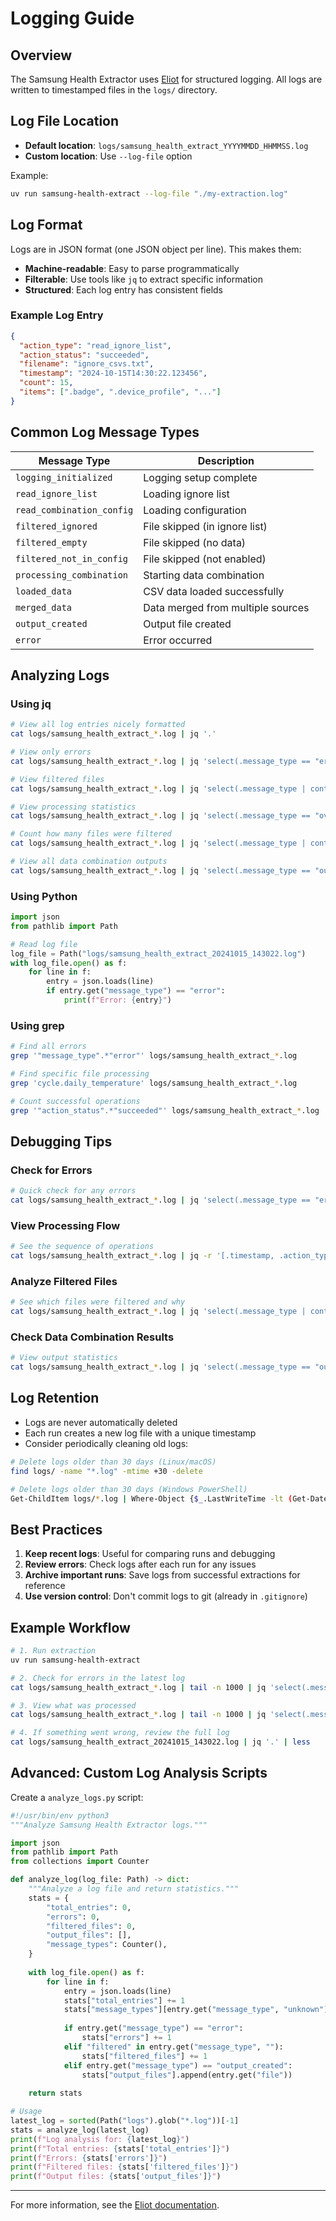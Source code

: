 # Logging Guide

## Overview

The Samsung Health Extractor uses [Eliot](https://eliot.readthedocs.io/) for structured logging. All logs are written to timestamped files in the `logs/` directory.

## Log File Location

- **Default location**: `logs/samsung_health_extract_YYYYMMDD_HHMMSS.log`
- **Custom location**: Use `--log-file` option

Example:
```bash
uv run samsung-health-extract --log-file "./my-extraction.log"
```

## Log Format

Logs are in JSON format (one JSON object per line). This makes them:
- **Machine-readable**: Easy to parse programmatically
- **Filterable**: Use tools like `jq` to extract specific information
- **Structured**: Each log entry has consistent fields

### Example Log Entry

```json
{
  "action_type": "read_ignore_list",
  "action_status": "succeeded",
  "filename": "ignore_csvs.txt",
  "timestamp": "2024-10-15T14:30:22.123456",
  "count": 15,
  "items": [".badge", ".device_profile", "..."]
}
```

## Common Log Message Types

| Message Type | Description |
|-------------|-------------|
| `logging_initialized` | Logging setup complete |
| `read_ignore_list` | Loading ignore list |
| `read_combination_config` | Loading configuration |
| `filtered_ignored` | File skipped (in ignore list) |
| `filtered_empty` | File skipped (no data) |
| `filtered_not_in_config` | File skipped (not enabled) |
| `processing_combination` | Starting data combination |
| `loaded_data` | CSV data loaded successfully |
| `merged_data` | Data merged from multiple sources |
| `output_created` | Output file created |
| `error` | Error occurred |

## Analyzing Logs

### Using jq

```bash
# View all log entries nicely formatted
cat logs/samsung_health_extract_*.log | jq '.'

# View only errors
cat logs/samsung_health_extract_*.log | jq 'select(.message_type == "error")'

# View filtered files
cat logs/samsung_health_extract_*.log | jq 'select(.message_type | contains("filtered"))'

# View processing statistics
cat logs/samsung_health_extract_*.log | jq 'select(.message_type == "overall_stats")'

# Count how many files were filtered
cat logs/samsung_health_extract_*.log | jq 'select(.message_type | contains("filtered"))' | wc -l

# View all data combination outputs
cat logs/samsung_health_extract_*.log | jq 'select(.message_type == "output_created")'
```

### Using Python

```python
import json
from pathlib import Path

# Read log file
log_file = Path("logs/samsung_health_extract_20241015_143022.log")
with log_file.open() as f:
    for line in f:
        entry = json.loads(line)
        if entry.get("message_type") == "error":
            print(f"Error: {entry}")
```

### Using grep

```bash
# Find all errors
grep '"message_type".*"error"' logs/samsung_health_extract_*.log

# Find specific file processing
grep 'cycle.daily_temperature' logs/samsung_health_extract_*.log

# Count successful operations
grep '"action_status".*"succeeded"' logs/samsung_health_extract_*.log | wc -l
```

## Debugging Tips

### Check for Errors

```bash
# Quick check for any errors
cat logs/samsung_health_extract_*.log | jq 'select(.message_type == "error" or .action_status == "failed")'
```

### View Processing Flow

```bash
# See the sequence of operations
cat logs/samsung_health_extract_*.log | jq -r '[.timestamp, .action_type // .message_type] | @tsv'
```

### Analyze Filtered Files

```bash
# See which files were filtered and why
cat logs/samsung_health_extract_*.log | jq 'select(.message_type | contains("filtered")) | {message_type, name}'
```

### Check Data Combination Results

```bash
# View output statistics
cat logs/samsung_health_extract_*.log | jq 'select(.message_type == "output_created") | {file, rows, columns}'
```

## Log Retention

- Logs are never automatically deleted
- Each run creates a new log file with a unique timestamp
- Consider periodically cleaning old logs:

```bash
# Delete logs older than 30 days (Linux/macOS)
find logs/ -name "*.log" -mtime +30 -delete

# Delete logs older than 30 days (Windows PowerShell)
Get-ChildItem logs/*.log | Where-Object {$_.LastWriteTime -lt (Get-Date).AddDays(-30)} | Remove-Item
```

## Best Practices

1. **Keep recent logs**: Useful for comparing runs and debugging
2. **Review errors**: Check logs after each run for any issues
3. **Archive important runs**: Save logs from successful extractions for reference
4. **Use version control**: Don't commit logs to git (already in `.gitignore`)

## Example Workflow

```bash
# 1. Run extraction
uv run samsung-health-extract

# 2. Check for errors in the latest log
cat logs/samsung_health_extract_*.log | tail -n 1000 | jq 'select(.message_type == "error")'

# 3. View what was processed
cat logs/samsung_health_extract_*.log | tail -n 1000 | jq 'select(.message_type == "output_created")'

# 4. If something went wrong, review the full log
cat logs/samsung_health_extract_20241015_143022.log | jq '.' | less
```

## Advanced: Custom Log Analysis Scripts

Create a `analyze_logs.py` script:

```python
#!/usr/bin/env python3
"""Analyze Samsung Health Extractor logs."""

import json
from pathlib import Path
from collections import Counter

def analyze_log(log_file: Path) -> dict:
    """Analyze a log file and return statistics."""
    stats = {
        "total_entries": 0,
        "errors": 0,
        "filtered_files": 0,
        "output_files": [],
        "message_types": Counter(),
    }
    
    with log_file.open() as f:
        for line in f:
            entry = json.loads(line)
            stats["total_entries"] += 1
            stats["message_types"][entry.get("message_type", "unknown")] += 1
            
            if entry.get("message_type") == "error":
                stats["errors"] += 1
            elif "filtered" in entry.get("message_type", ""):
                stats["filtered_files"] += 1
            elif entry.get("message_type") == "output_created":
                stats["output_files"].append(entry.get("file"))
    
    return stats

# Usage
latest_log = sorted(Path("logs").glob("*.log"))[-1]
stats = analyze_log(latest_log)
print(f"Log analysis for: {latest_log}")
print(f"Total entries: {stats['total_entries']}")
print(f"Errors: {stats['errors']}")
print(f"Filtered files: {stats['filtered_files']}")
print(f"Output files: {stats['output_files']}")
```

---

For more information, see the [Eliot documentation](https://eliot.readthedocs.io/).

